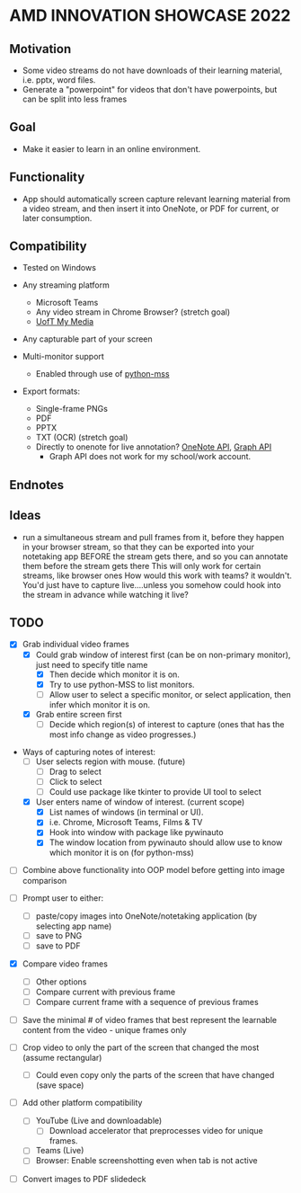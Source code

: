 # AMD INNOVATION SHOWCASE 2022

## Motivation
- Some video streams do not have downloads of their learning material, i.e. pptx, word files.
- Generate a "powerpoint" for videos that don't have powerpoints, but can be split into less frames

## Goal
- Make it easier to learn in an online environment.

## Functionality
- App should automatically screen capture relevant learning material from a video stream, and then insert it into OneNote, or PDF for current, or later consumption.

## Compatibility
- Tested on Windows  
- Any streaming platform
  - Microsoft Teams
  - Any video stream in Chrome Browser? (stretch goal)
  - [UofT My Media](https://play.library.utoronto.ca/login)

- Any capturable part of your screen

- Multi-monitor support
  - Enabled through use of [python-mss](https://python-mss.readthedocs.io/examples.html)

- Export formats:
  - Single-frame PNGs
  - PDF
  - PPTX 
  - TXT (OCR) (stretch goal)
  - Directly to onenote for live annotation? [OneNote API](https://developer.microsoft.com/en-us/graph/get-started), [Graph API](https://developer.microsoft.com/en-us/graph/quick-start)
    - Graph API does not work for my school/work account.


## Endnotes


## Ideas

- run a simultaneous stream and pull frames from it, 
before they happen in your browser stream, 
so that they can be exported into your notetaking app BEFORE the stream gets there, 
and so you can annotate them before the stream gets there
This will only work for certain streams, like browser ones
How would this work with teams? it wouldn't. You'd just have to capture live....unless you somehow
could hook into the stream in advance while watching it live?


## TODO

- [x] Grab individual video frames
  - [x] Could grab window of interest first (can be on non-primary monitor), just need to specify title name
    - [x] Then decide which monitor it is on.
    - [x] Try to use python-MSS to list monitors. 
    - [ ] Allow user to select a specific monitor, or select application, then infer which monitor it is on.
  - [x] Grab entire screen first
    - [ ] Decide which region(s) of interest to capture (ones that has the most info change as video progresses.)

- Ways of capturing notes of interest:
  - [ ] User selects region with mouse. (future)
    - [ ] Drag to select
    - [ ] Click to select
    - [ ] Could use package like tkinter to provide UI tool to select
  
  - [x] User enters name of window of interest. (current scope)
    - [x] List names of windows (in terminal or UI).
    - [x] i.e. Chrome, Microsoft Teams, Films & TV
    - [x] Hook into window with package like pywinauto
    - [x] The window location from pywinauto should allow use to know which monitor it is on (for python-mss)

- [ ] Combine above functionality into OOP model before getting into image comparison
  
- [ ] Prompt user to either:
  - [ ]  paste/copy images into OneNote/notetaking application (by selecting app name)
  - [ ]  save to PNG
  - [ ]  save to PDF

- [x] Compare video frames
    - [ ] Other options
    - [ ] Compare current with previous frame
    - [ ] Compare current frame with a sequence of previous frames
- [ ] Save the minimal # of video frames that best represent the learnable content from the video - unique frames only

- [ ] Crop video to only the part of the screen that changed the most (assume rectangular)
    - [ ] Could even copy only the parts of the screen that have changed (save space)

- [ ] Add other platform compatibility
    - [ ] YouTube (Live and downloadable)
        - [ ] Download accelerator that preprocesses video for unique frames.
    - [ ] Teams (Live)
    - [ ] Browser: Enable screenshotting even when tab is not active

- [ ] Convert images to PDF slidedeck


